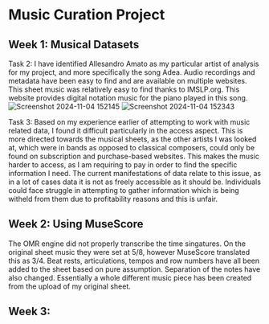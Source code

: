 # Music Curation Project
## Week 1: Musical Datasets
Task 2: I have identified Allesandro Amato as my particular artist of analysis for my project, and more specifically the song Adea. Audio recordings and metadata have been easy to find and are available on multiple websites. This sheet music was relatively easy to find thanks to IMSLP.org. This website provides digital notation music for the piano played in this song.
![Screenshot 2024-11-04 152145](https://github.com/user-attachments/assets/0657c30c-d27b-4142-a0a8-8b0a9d8ca833)
![Screenshot 2024-11-04 152343](https://github.com/user-attachments/assets/254bf4cb-dd6e-4a76-9123-dad3c7a69936)


Task 3: Based on my experience earlier of attempting to work with music related data, I found it difficult particularly in the access aspect. This is more directed towards the musical sheets, as the other artists I was looked at, which were in bands as opposed to classical composers, could only be found on subscription and purchase-based websites. This makes the music harder to access, as I am requiring to pay in order to find the specific information I need. The current manifestations of data relate to this issue, as in a lot of cases data it is not as freely accessible as it should be. Individuals could face struggle in attempting to gather information which is being witheld from them due to profitability reasons and this is unfair.
## Week 2: Using MuseScore
The OMR engine did not properly transcribe the time singatures. On the original sheet music they were set at 5/8, however MuseScore translated this as 3/4. Beat rests, articulations, tempos and row numbers have all been added to the sheet based on pure assumption. Separation of the notes have also changed. Essentially a whole different music piece has been created from the upload of my original sheet.
## Week 3:
